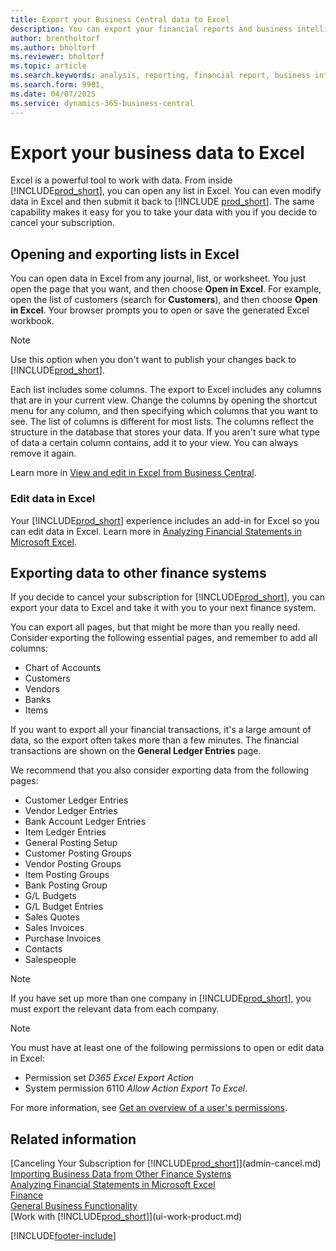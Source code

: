 ```yaml
---
title: Export your Business Central data to Excel
description: You can export your financial reports and business intelligence data from Business Central to Excel, or open your data in Excel.
author: brentholtorf
ms.author: bholtorf
ms.reviewer: bholtorf
ms.topic: article
ms.search.keywords: analysis, reporting, financial report, business intelligence, BI, Excel
ms.search.form: 9901,
ms.date: 04/07/2025
ms.service: dynamics-365-business-central
---
```

# Export your business data to Excel

Excel is a powerful tool to work with data. From inside [!INCLUDE[prod_short](includes/prod_short.md)], you can open any list in Excel. You can even modify data in Excel and then submit it back to [!INCLUDE [prod_short](includes/prod_short.md)]. The same capability makes it easy for you to take your data with you if you decide to cancel your subscription.

## Opening and exporting lists in Excel

You can open data in Excel from any journal, list, or worksheet. You just open the page that you want, and then choose **Open in Excel**. For example, open the list of customers (search for **Customers**), and then choose **Open in Excel**. Your browser prompts you to open or save the generated Excel workbook.  

> [!NOTE]
> Use this option when you don't want to publish your changes back to [!INCLUDE[prod_short](includes/prod_short.md)].  

Each list includes some columns. The export to Excel includes any columns that are in your current view. Change the columns by opening the shortcut menu for any column, and then specifying which columns that you want to see. The list of columns is different for most lists. The columns reflect the structure in the database that stores your data. If you aren't sure what type of data a certain column contains, add it to your view. You can always remove it again.  

Learn more in [View and edit in Excel from Business Central](across-work-with-excel.md).

### Edit data in Excel

Your [!INCLUDE[prod_short](includes/prod_short.md)] experience includes an add-in for Excel so you can edit data in Excel. Learn more in [Analyzing Financial Statements in Microsoft Excel](finance-analyze-excel.md).  

## Exporting data to other finance systems

If you decide to cancel your subscription for [!INCLUDE[prod_short](includes/prod_short.md)], you can export your data to Excel and take it with you to your next finance system.  

You can export all pages, but that might be more than you really need. Consider exporting the following essential pages, and remember to add all columns:  

* Chart of Accounts  
* Customers  
* Vendors  
* Banks  
* Items  

If you want to export all your financial transactions, it's a large amount of data, so the export often takes more than a few minutes. The financial transactions are shown on the **General Ledger Entries** page.  

We recommend that you also consider exporting data from the following pages:  

* Customer Ledger Entries  
* Vendor Ledger Entries  
* Bank Account Ledger Entries  
* Item Ledger Entries  
* General Posting Setup  
* Customer Posting Groups  
* Vendor Posting Groups  
* Item Posting Groups  
* Bank Posting Group  
* G/L Budgets  
* G/L Budget Entries  
* Sales Quotes  
* Sales Invoices  
* Purchase Invoices  
* Contacts  
* Salespeople  

> [!NOTE]  
> If you have set up more than one company in [!INCLUDE[prod_short](includes/prod_short.md)], you must export the relevant data from each company.

> [!NOTE]
> You must have at least one of the following permissions to open or edit data in Excel:
>
> * Permission set *D365 Excel Export Action*  
> * System permission 6110 *Allow Action Export To Excel*.  

For more information, see [Get an overview of a user's permissions](ui-define-granular-permissions.md#get-an-overview-of-a-users-permissions).

## Related information

[Canceling Your Subscription for [!INCLUDE[prod_short](includes/prod_short.md)]](admin-cancel.md)  
[Importing Business Data from Other Finance Systems](across-import-data-configuration-packages.md)  
[Analyzing Financial Statements in Microsoft Excel](finance-analyze-excel.md)  
[Finance](finance.md)  
[General Business Functionality](ui-across-business-areas.md)  
[Work with [!INCLUDE[prod_short](includes/prod_short.md)]](ui-work-product.md)  


[!INCLUDE[footer-include](includes/footer-banner.md)]

